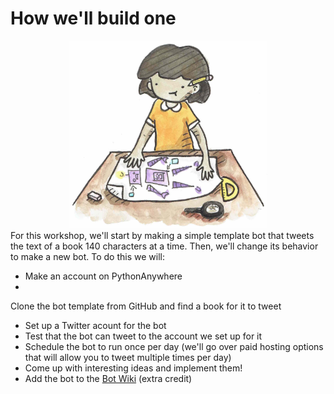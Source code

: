 # How we'll build one
<center><img src="robot3.jpg" height="300"></center>
For this workshop, we'll start by making a simple template bot that tweets the text of a book 140 characters at a time. Then, we'll change its behavior to make a new bot. To do this we will:

* Make an account on PythonAnywhere
* 
Clone the bot template from GitHub and find a book for it to tweet
* Set up a Twitter acount for the bot
* Test that the bot can tweet to the account we set up for it
* Schedule the bot to run once per day (we'll go over paid hosting options that will allow you to tweet multiple times per day)
* Come up with interesting ideas and implement them!
* Add the bot to the [Bot Wiki](https://botwiki.org/bots/twitterbots) (extra credit)